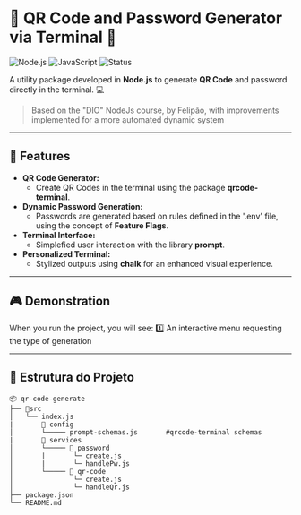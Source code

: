 # 🔐 QR Code and Password Generator via Terminal 🔐

![Node.js](https://img.shields.io/badge/Node.js-v20.11+-green?style=flat&logo=node.js) ![JavaScript](https://img.shields.io/badge/JavaScript-ES6+-yellow?style=flat&logo=javascript) ![Status](https://img.shields.io/badge/Status-Completed-brightgreen?style=flat)

A utility package developed in **Node.js** to generate **QR Code** and password directly in the terminal. 💻  

> Based on the "DIO" NodeJs course, by Felipão, with improvements implemented for a more automated dynamic system

---

## 🔧 Features 

- **QR Code Generator:**  
  - Create QR Codes in the terminal using the package **qrcode-terminal**.  
- **Dynamic Password Generation:**  
  - Passwords are generated based on rules defined in the '.env' file, using the concept of **Feature Flags**.  
- **Terminal Interface:**  
  - Simplefied user interaction with the library **prompt**.  
- **Personalized Terminal:**  
  - Stylized outputs using **chalk** for an enhanced visual experience.

---

## 🎮 Demonstration

When you run the project, you will see:
1️⃣ An interactive menu requesting the type of generation

---

## 📂 Estrutura do Projeto 

```plaintext
📦 qr-code-generate
├── 📁src
│   └── index.js                       
|       📁 config
│       └───── prompt-schemas.js       #qrcode-terminal schemas
|       📁 services
│       └───── 📁 password
│       |       └─ create.js           
│       |       └─ handlePw.js         
│       └───── 📁 qr-code
│               └─ create.js
│               └─ handleQr.js 
├── package.json               
└── README.md                  
